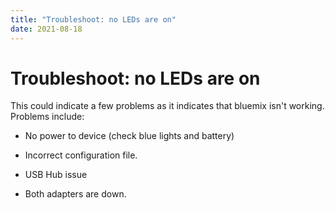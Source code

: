 ```yaml
---
title: "Troubleshoot: no LEDs are on"
date: 2021-08-18
---
```

# Troubleshoot: no LEDs are on

This could indicate a few problems as it indicates that bluemix isn't working. Problems include:

  

*   No power to device (check blue lights and battery)   
    
*   Incorrect configuration file.   
    
*   USB Hub issue   
    
*   Both adapters are down.